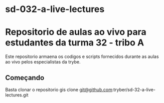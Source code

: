 # sd-032-a-live-lectures
# Repositorio de aulas ao vivo para estudantes da turma 32 - tribo A

Este repositorio armaena os codigos e scripts fornecidos durante as aulas ao vivo pelos especialistas da trybe.

## Começando

Basta clonar o repositorio
gis clone git@github.com:tryber/sd-32-a-live-lectures.git
